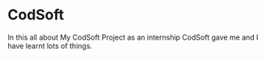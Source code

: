 # CodSoft
In this all about My CodSoft Project as an internship CodSoft gave me and I have learnt lots of things.
